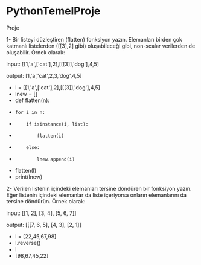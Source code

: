 # PythonTemelProje
Proje

1- Bir listeyi düzleştiren (flatten) fonksiyon yazın. Elemanları birden çok katmanlı listelerden ([[3],2] gibi) oluşabileceği gibi, non-scalar verilerden de oluşabilir. Örnek olarak:

input: [[1,'a',['cat'],2],[[[3]],'dog'],4,5]

output: [1,'a','cat',2,3,'dog',4,5]

- l = [[1,'a',['cat'],2],[[[3]],'dog'],4,5]
- lnew = []
- def flatten(n):
-     for i in n:
-         if isinstance(i, list):
-             flatten(i)
-         else:
-             lnew.append(i)
- flatten(l)
- print(lnew)

2- Verilen listenin içindeki elemanları tersine döndüren bir fonksiyon yazın. Eğer listenin içindeki elemanlar da liste içeriyorsa onların elemanlarını da tersine döndürün. Örnek olarak:

input: [[1, 2], [3, 4], [5, 6, 7]]

output: [[[7, 6, 5], [4, 3], [2, 1]]

- l = [22,45,67,98]
- l.reverse() 
- l
- [98,67,45,22]
